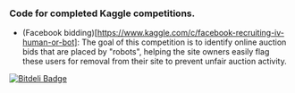 ### Code for completed Kaggle competitions.

- (Facebook bidding)[https://www.kaggle.com/c/facebook-recruiting-iv-human-or-bot]: The goal of this 
competition is to identify online auction bids
that are placed by "robots", helping the site owners easily flag these users for
removal from their site to prevent unfair auction activity. 

[![Bitdeli Badge](https://d2weczhvl823v0.cloudfront.net/Thie1e/kaggle/trend.png)](https://bitdeli.com/free "Bitdeli Badge")
